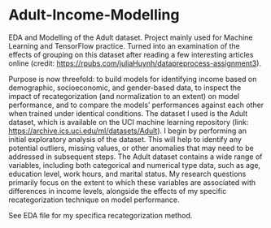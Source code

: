 # Adult-Income-Modelling
EDA and Modelling of the Adult dataset. Project mainly used for Machine Learning and TensorFlow practice. Turned into an examination of the effects of grouping on this dataset after reading a few interesting articles online (credit: https://rpubs.com/juliaHuynh/datapreprocess-assignment3). 

Purpose is now threefold: to build models for identifying income based on
demographic, socioeconomic, and gender-based data, to inspect the impact of recategorization (and normalization to an extent) on model performance, 
and to compare the models’ performances against each other when trained under identical conditions.
The dataset I used is the Adult dataset, which is available on the UCI machine learning repository (link: https://archive.ics.uci.edu/ml/datasets/Adult).
I begin by performing an initial exploratory analysis of the dataset. This will help to identify any potential outliers,
missing values, or other anomalies that may need to be addressed in subsequent steps.
The Adult dataset contains a wide range of variables, including both categorical and numerical type data,
such as age, education level, work hours, and marital status.
My research questions primarily focus on the
extent to which these variables are associated with differences in income levels, alongside the effects of my
specific recategorization technique on model performance.

See EDA file for my specifica recategorization method.
